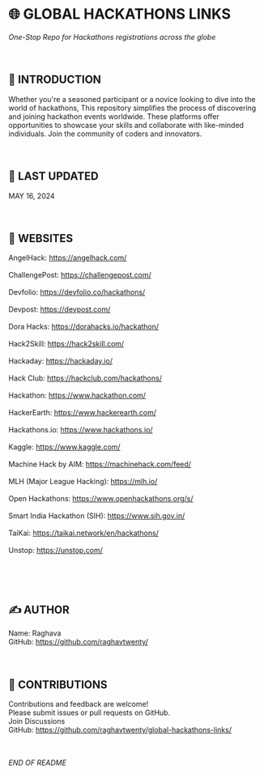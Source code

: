 # 🌐 GLOBAL HACKATHONS LINKS
_One-Stop Repo for Hackathons registrations across the globe_
<br><br><br>


## 📝 INTRODUCTION
Whether you're a seasoned participant or a novice looking to dive into the world of hackathons, This repository simplifies the process of discovering and joining hackathon events worldwide. These platforms offer opportunities to showcase your skills and collaborate with like-minded individuals. Join the community of coders and innovators.
<br><br><br>


## 📆 LAST UPDATED
MAY 16, 2024
<br><br><br>

## 🔗 WEBSITES

AngelHack: https://angelhack.com/ <br><br>
ChallengePost: https://challengepost.com/ <br><br>
Devfolio: https://devfolio.co/hackathons/ <br><br>
Devpost: https://devpost.com/ <br><br>
Dora Hacks: https://dorahacks.io/hackathon/ <br><br>
Hack2Skill: https://hack2skill.com/ <br><br>
Hackaday: https://hackaday.io/ <br><br>
Hack Club: https://hackclub.com/hackathons/ <br><br>
Hackathon: https://www.hackathon.com/ <br><br>
HackerEarth: https://www.hackerearth.com/ <br><br>
Hackathons.io: https://www.hackathons.io/ <br><br>
Kaggle: https://www.kaggle.com/ <br><br>
Machine Hack by AIM: https://machinehack.com/feed/ <br><br>
MLH (Major League Hacking): https://mlh.io/ <br><br>
Open Hackathons: https://www.openhackathons.org/s/ <br><br>
Smart India Hackathon (SIH): https://www.sih.gov.in/ <br><br>
TaiKai: https://taikai.network/en/hackathons/ <br><br>
Unstop: https://unstop.com/ <br><br>

<br><br>

## ✍️ AUTHOR
Name: Raghava <br>
GitHub: https://github.com/raghavtwenty/
<br><br><br>


## 👥 CONTRIBUTIONS
Contributions and feedback are welcome! <br>
Please submit issues or pull requests on GitHub. <br>
Join Discussions <br>
GitHub: https://github.com/raghavtwenty/global-hackathons-links/
<br><br><br>

_END OF README_
